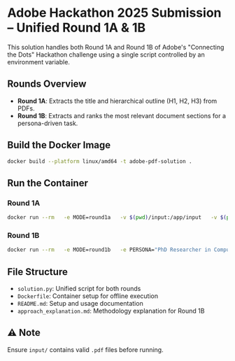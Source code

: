 # Adobe Hackathon 2025 Submission – Unified Round 1A & 1B

This solution handles both Round 1A and Round 1B of Adobe's "Connecting the Dots" Hackathon challenge using a single script controlled by an environment variable.

##  Rounds Overview

- **Round 1A**: Extracts the title and hierarchical outline (H1, H2, H3) from PDFs.
- **Round 1B**: Extracts and ranks the most relevant document sections for a persona-driven task.

##  Build the Docker Image

```bash
docker build --platform linux/amd64 -t adobe-pdf-solution .
```

##  Run the Container

### Round 1A
```bash
docker run --rm   -e MODE=round1a   -v $(pwd)/input:/app/input   -v $(pwd)/output:/app/output   --network none   adobe-pdf-solution
```

### Round 1B
```bash
docker run --rm   -e MODE=round1b   -e PERSONA="PhD Researcher in Computational Biology"   -e JOB_TO_BE_DONE="Prepare a literature review on GNNs for drug discovery"   -v $(pwd)/input:/app/input   -v $(pwd)/output:/app/output   --network none   adobe-pdf-solution
```

##  File Structure

- `solution.py`: Unified script for both rounds
- `Dockerfile`: Container setup for offline execution
- `README.md`: Setup and usage documentation
- `approach_explanation.md`: Methodology explanation for Round 1B

## ⚠️ Note
Ensure `input/` contains valid `.pdf` files before running.
